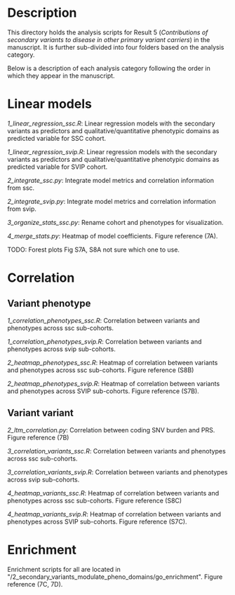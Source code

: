 # Description
This directory holds the analysis scripts for Result 5 (*Contributions of secondary variants to disease in other primary variant carriers*) in the manuscript. It is further sub-divided into four folders based on the analysis category. 

Below is a description of each analysis category following the order in which they appear in the manuscript.

# Linear models
*1_linear_regression_ssc.R*: Linear regression models with the secondary variants as predictors and qualitative/quantitative phenotypic domains as predicted variable for SSC cohort.

*1_linear_regression_svip.R*: Linear regression models with the secondary variants as predictors and qualitative/quantitative phenotypic domains as predicted variable for SVIP cohort.

*2_integrate_ssc.py*: Integrate model metrics and correlation information from ssc. 

*2_integrate_svip.py*: Integrate model metrics and correlation information from svip. 

*3_organize_stats_ssc.py*: Rename cohort and phenotypes for visualization. 

*4_merge_stats.py*: Heatmap of model coefficients. Figure reference (7A).

TODO: Forest plots Fig S7A, S8A not sure which one to use. 

# Correlation
## Variant phenotype
*1_correlation_phenotypes_ssc.R*: Correlation between variants and phenotypes across ssc sub-cohorts.

*1_correlation_phenotypes_svip.R*: Correlation between variants and phenotypes across svip sub-cohorts.

*2_heatmap_phenotypes_ssc.R*: Heatmap of correlation between variants and phenotypes across ssc sub-cohorts. Figure reference (S8B)

*2_heatmap_phenotypes_svip.R*: Heatmap of correlation between variants and phenotypes across SVIP sub-cohorts. Figure reference (S7B).

## Variant variant
*2_ltm_correlation.py*: Correlation between coding SNV burden and PRS. Figure reference (7B)

*3_correlation_variants_ssc.R*: Correlation between variants and phenotypes across ssc sub-cohorts.

*3_correlation_variants_svip.R*: Correlation between variants and phenotypes across svip sub-cohorts.

*4_heatmap_variants_ssc.R*: Heatmap of correlation between variants and phenotypes across ssc sub-cohorts. Figure reference (S8C)

*4_heatmap_variants_svip.R*: Heatmap of correlation between variants and phenotypes across SVIP sub-cohorts. Figure reference (S7C).

# Enrichment
Enrichment scripts for all are located in "/2_secondary_variants_modulate_pheno_domains/go_enrichment". Figure reference (7C, 7D).
